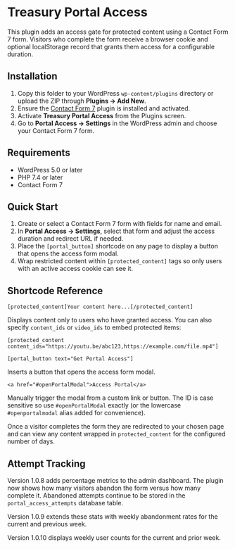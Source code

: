 # Treasury Portal Access

This plugin adds an access gate for protected content using a Contact Form 7 form. Visitors who complete the form receive a browser cookie and optional localStorage record that grants them access for a configurable duration.

## Installation

1. Copy this folder to your WordPress `wp-content/plugins` directory or upload the ZIP through **Plugins → Add New**.
2. Ensure the [Contact Form 7](https://wordpress.org/plugins/contact-form-7/) plugin is installed and activated.
3. Activate **Treasury Portal Access** from the Plugins screen.
4. Go to **Portal Access → Settings** in the WordPress admin and choose your Contact Form 7 form.

## Requirements

- WordPress 5.0 or later
- PHP 7.4 or later
- Contact Form 7

## Quick Start

1. Create or select a Contact Form 7 form with fields for name and email.
2. In **Portal Access → Settings**, select that form and adjust the access duration and redirect URL if needed.
3. Place the `[portal_button]` shortcode on any page to display a button that opens the access form modal.
4. Wrap restricted content within `[protected_content]` tags so only users with an active access cookie can see it.

## Shortcode Reference

```
[protected_content]Your content here...[/protected_content]
```
Displays content only to users who have granted access. You can also specify `content_ids` or `video_ids` to embed protected items:

```
[protected_content content_ids="https://youtu.be/abc123,https://example.com/file.mp4"]
```

```
[portal_button text="Get Portal Access"]
```
Inserts a button that opens the access form modal.

```
<a href="#openPortalModal">Access Portal</a>
```
Manually trigger the modal from a custom link or button. The ID is case sensitive so use `#openPortalModal` exactly (or the lowercase `#openportalmodal` alias added for convenience).

Once a visitor completes the form they are redirected to your chosen page and can view any content wrapped in `protected_content` for the configured number of days.

## Attempt Tracking

Version 1.0.8 adds percentage metrics to the admin dashboard. The plugin now shows how many visitors abandon the form versus how many complete it. Abandoned attempts continue to be stored in the `portal_access_attempts` database table.

Version 1.0.9 extends these stats with weekly abandonment rates for the current and previous week.

Version 1.0.10 displays weekly user counts for the current and prior week.
